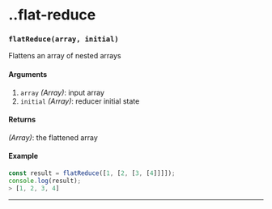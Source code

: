 # ..flat-reduce

<!-- div class="doc-container" -->

<!-- div -->


<!-- div -->

<h3 id="flatreducearray-initial"><code>flatReduce(array, initial)</code></h3>

Flattens an array of nested arrays

#### Arguments
1. `array` *(Array)*: input array
2. `initial` *(Array)*: reducer initial state

#### Returns
*(Array)*: the flattened array

#### Example
```js
const result = flatReduce([1, [2, [3, [4]]]]);
console.log(result);
> [1, 2, 3, 4]
```
---

<!-- /div -->

<!-- /div -->

<!-- /div -->
